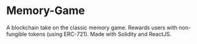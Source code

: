 # Memory-Game
A blockchain take on the classic memory game. Rewards users with non-fungible tokens (using ERC-721). Made with Solidity and ReactJS.
